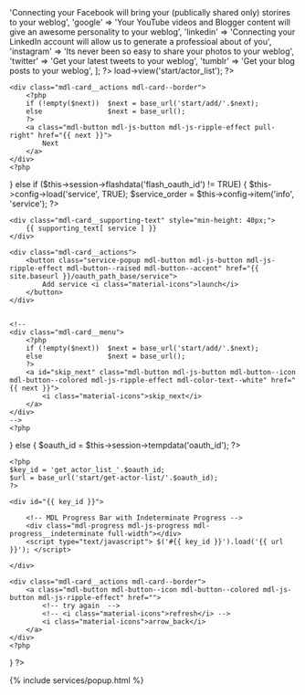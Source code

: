 ---
---

<?php
$supporting_text = [
    'facebook'  => 'Connecting your Facebook will bring your (publically shared only) storires to your weblog',
    'google'    => 'Your YouTube videos and Blogger content will give an awesome personality to your weblog',
    'linkedin'  => 'Connecting your LinkedIn account will allow us to generate a professioal about of you',
    'instagram' => 'Its never been so easy to share your photos to your weblog',
    'twitter'   => 'Get your latest tweets to your weblog',
    'tumblr'    => 'Get your blog posts to your weblog',
];
?>

<style type="text/css">
    .demo-card-square > .mdl-card__title {
        color: #fff;
        background:
            url('{{ site.baseurl }}/assets/images/social-icon-'.$service.'-white.svg') center center no-repeat,
            url('{{ site.baseurl }}/assets/images/stripe-v.png'),
            url('{{ site.baseurl }}/{{ site.data.logged_in_user.avatar }}') bottom center / cover;
    }
</style>

<?php
$oauth_path_base = 'action/services/add';

if (!empty($oauth_id))
{
    $this->load->view('start/actor_list');
    ?>
    <div class="mdl-card__actions mdl-card--border">
        <?php
        if (!empty($next))  $next = base_url('start/add/'.$next);
        else                $next = base_url();
        ?>
        <a class="mdl-button mdl-js-button mdl-js-ripple-effect pull-right" href="{{ next }}">
            Next
        </a>
    </div>
    <?php
}
else if ($this->session->flashdata('flash_oauth_id') != TRUE)
{
    $this->config->load('service', TRUE);
    $service_order = $this->config->item('info', 'service');
    ?>

    <div class="mdl-card__supporting-text" style="min-height: 40px;">
        {{ supporting_text[ service ] }}
    </div>

    <div class="mdl-card__actions">
        <button class="service-popup mdl-button mdl-js-button mdl-js-ripple-effect mdl-button--raised mdl-button--accent" href="{{ site.baseurl }}/oauth_path_base/service">
            Add service <i class="material-icons">launch</i>
        </button>
    </div>


    <!-- 
    <div class="mdl-card__menu">
        <?php
        if (!empty($next))  $next = base_url('start/add/'.$next);
        else                $next = base_url();
        ?>
        <a id="skip_next" class="mdl-button mdl-js-button mdl-button--icon mdl-button--colored mdl-js-ripple-effect mdl-color-text--white" href="{{ next }}">
            <i class="material-icons">skip_next</i>
        </a>
    </div>
    -->
    <?php
}
else
{
    $oauth_id = $this->session->tempdata('oauth_id');
    ?>

    <?php
    $key_id = 'get_actor_list_'.$oauth_id;
    $url = base_url('start/get-actor-list/'.$oauth_id);
    ?>

    <div id="{{ key_id }}">

        <!-- MDL Progress Bar with Indeterminate Progress -->
        <div class="mdl-progress mdl-js-progress mdl-progress__indeterminate full-width"></div>
        <script type="text/javascript"> $('#{{ key_id }}').load('{{ url }}'); </script>

    </div>

    <div class="mdl-card__actions mdl-card--border">
        <a class="mdl-button mdl-button--icon mdl-button--colored mdl-js-button mdl-js-ripple-effect" href="">
            <!-- try again  -->
            <!-- <i class="material-icons">refresh</i> -->
            <i class="material-icons">arrow_back</i>
        </a>
    </div>
    <?php
}
?>

 {% include services/popup.html %}